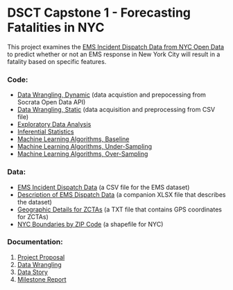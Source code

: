 # DSCT Capstone 1 - Forecasting Fatalities in NYC

This project examines the [EMS Incident Dispatch Data from NYC Open Data](https://data.cityofnewyork.us/Public-Safety/EMS-Incident-Dispatch-Data/76xm-jjuj) to predict whether or not an EMS response in New York City will result in a fatality based on specific features.



### Code:
- [Data Wrangling, Dynamic](code/CP1-01_DW-api.ipynb) (data acquistion and prepocessing from Socrata Open Data API)
- [Data Wrangling, Static](code/CP1-01_DW-csv.ipynb) (data acquisition and preprocessing from CSV file)
- [Exploratory Data Analysis](code/CP1-02_EDA.ipynb)
- [Inferential Statistics](code/CP1-03_Stats.ipynb)
- [Machine Learning Algorithms, Baseline](code/CP1-04a_MLA.ipynb)
- [Machine Learning Algorithms, Under-Sampling](code/CP1-04b_MLA.ipynb)
- [Machine Learning Algorithms, Over-Sampling](code/CP1-04c_MLA.ipynb)

### Data:
- [EMS Incident Dispatch Data](https://data.cityofnewyork.us/api/views/76xm-jjuj/rows.csv?accessType=DOWNLOAD) (a CSV file for the EMS dataset)
- [Description of EMS Dispatch Data](data/EMS_incident_dispatch_data_description.xlsx) (a companion XLSX file that describes the dataset)
- [Geographic Details for ZCTAs](data/2019_Gaz_zcta_national.txt) (a TXT file that contains GPS coordinates for ZCTAs)
- [NYC Boundaries by ZIP Code](data/ZIP_CODE_040114.shp) (a shapefile for NYC)

### Documentation:
1. [Project Proposal](docs/CP1-01_Proposal.pdf)
2. [Data Wrangling](docs/CP1-02_Data_Wrangling.pdf)
3. [Data Story](docs/CP1-03_Data_Story.pdf)
5. [Milestone Report](docs/CP1-05_Milestone_Report.pdf)

